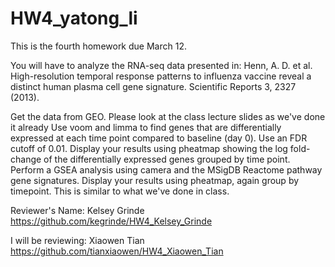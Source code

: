 # HW4_yatong_li

This is the fourth homework due March 12.

You will have to analyze the RNA-seq data presented in: Henn, A. D. et al. High-resolution temporal response patterns to influenza vaccine reveal a distinct human plasma cell gene signature. Scientific Reports 3, 2327 (2013).

Get the data from GEO. Please look at the class lecture slides as we've done it already
Use voom and limma to find genes that are differentially expressed at each time point compared to baseline (day 0). Use an FDR cutoff of 0.01. Display your results using pheatmap showing the log fold-change of the differentially expressed genes grouped by time point.
Perform a GSEA analysis using camera and the MSigDB Reactome pathway gene signatures. Display your results using pheatmap, again group by timepoint. This is similar to what we've done in class.

Reviewer's Name: Kelsey Grinde https://github.com/kegrinde/HW4_Kelsey_Grinde

I will be reviewing: Xiaowen Tian https://github.com/tianxiaowen/HW4_Xiaowen_Tian
